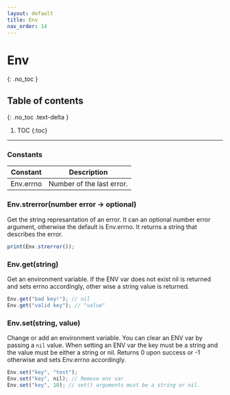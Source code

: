 ```yaml
---
layout: default
title: Env
nav_order: 14
---
```


# Env
{: .no_toc }

## Table of contents
{: .no_toc .text-delta }

1. TOC
{:toc}

---

### Constants

| Constant        | Description               |
|-----------------|---------------------------|
| Env.errno       | Number of the last error. |

### Env.strerror(number error -> optional)
Get the string represantation of an error.
It can an optional number error argument, otherwise the default is Env.errno.
It returns a string that describes the error.

```js
print(Env.strerror());
```

### Env.get(string)

Get an environment variable. If the ENV var does not exist nil is returned and sets errno accordingly,
other wise a string value is returned.

```js
Env.get("bad key!"); // nil
Env.get("valid key"); // "value"
```

### Env.set(string, value)

Change or add an environment variable. You can clear an ENV var by passing a `nil` value.
When setting an ENV var the key must be a string and the value must be either a string or nil.
Returns 0 upon success or -1 otherwise and sets Env.errno accordingly.

```js
Env.set("key", "test");
Env.set("key", nil); // Remove env var
Env.set("key", 10); // set() arguments must be a string or nil.
```
